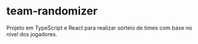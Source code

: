 # team-randomizer
Projeto em TypeScript e React para realizar sorteio de times com base no nível dos jogadores.
